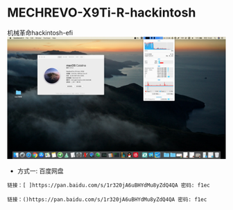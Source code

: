 # MECHREVO-X9Ti-R-hackintosh
机械革命hackintosh-efi
![ image](https://github.com/cateatlemon/MECHREVO-X9Ti-R-hackintosh/blob/master/13ACFBA5-6F7B-4C46-B2C9-2304FE81E8C3.png)
- 方式一: 百度网盘
```
链接：[ ]https://pan.baidu.com/s/1r320jA6uBHYdMu8yZdQ4QA 密码: f1ec

链接：()https://pan.baidu.com/s/1r320jA6uBHYdMu8yZdQ4QA 密码: f1ec
